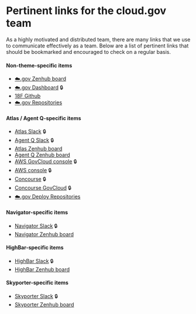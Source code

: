 # Pertinent links for the cloud.gov team

As a highly motivated and distributed team, there are many links that we use to
communicate effectively as a team. Below are a list of pertinent links that
should be bookmarked and encouraged to check on a regular basis.

#### Non-theme-specific items

- [:cloud:.gov Zenhub board][zenhub-all]
- [:cloud:.gov Dashboard][cg-dashboard] :lock:
- [18F Github][github-eighteenf]
- [:cloud:.gov Repositories][github-eighteenf-cg]

#### Atlas / Agent Q-specific items

- [Atlas Slack][slack-atlas] :lock:
- [Agent Q Slack][slack-atlas] :lock:
- [Atlas Zenhub board][zenhub-atlas]
- [Agent Q Zenhub board][zenhub-agent-q]
- [AWS GovCloud console][aws-fr-console] :lock:
- [AWS console][aws-console] :lock:
- [Concourse][cg-continuous-integration] :lock:
- [Concourse GovCloud][cg-fr-continuous-integration] :lock:
- [:cloud:.gov Deploy Repositories][github-eighteenf-cg-deploy]

#### Navigator-specific items

- [Navigator Slack][slack-navigator] :lock:
- [Navigator Zenhub board][zenhub-navigator]

#### HighBar-specific items

- [HighBar Slack][slack-highbar] :lock:
- [HighBar Zenhub board][zenhub-highbar]

#### Skyporter-specific items

- [Skyporter Slack][slack-skyporter] :lock:
- [Skyporter Zenhub board][zenhub-skyporter]

[zenhub-all]: https://github.com/18F/cg-product#boards
[zenhub-atlas]: https://github.com/18F/cg-product#boards?labels=Atlas
[zenhub-agent-q]: https://github.com/18F/cg-product#boards?labels=AgentQ
[zenhub-navigator]: https://github.com/18F/cg-product#boards?labels=Navigator
[zenhub-highbar]: https://github.com/18F/cg-product#boards?labels=HighBar
[zenhub-skyporter]: https://github.com/18F/cg-product#boards?labels=SkyPorter

[slack-atlas]: https://gsa-tts.slack.com/messages/cloud-gov-atlas
[slack-agent-q]: https://gsa-tts.slack.com/messages/cloud-gov-agent-q
[slack-navigator]: https://gsa-tts.slack.com/messages/cloud-gov-navigator
[slack-highbar]: https://gsa-tts.slack.com/messages/cloud-gov-highbar
[slack-skyporter]: https://gsa-tts.slack.com/messages/cloud-gov-skyporter

[aws-fr-console]: https://signin.amazonaws-us-gov.com/?region=us-gov-west-1
[aws-console]: http://signin.aws.amazon.com/console/

[cg-dashboard]: https://dashboard.cloud.gov/
[cg-continuous-integration]: https://ci.cloud.gov/
[cg-fr-continuous-integration]: https://ci.fr.cloud.gov/

[github-eighteenf]: http://github.com/18F/
[github-eighteenf-cg]: https://github.com/search?utf8=✓&q=org%3A18F+cg-&type=Repositories&ref=searchresults
[github-eighteenf-cg-deploy]: https://github.com/search?utf8=✓&q=org%3A18F+cg-deploy-&type=Repositories&ref=searchresults
